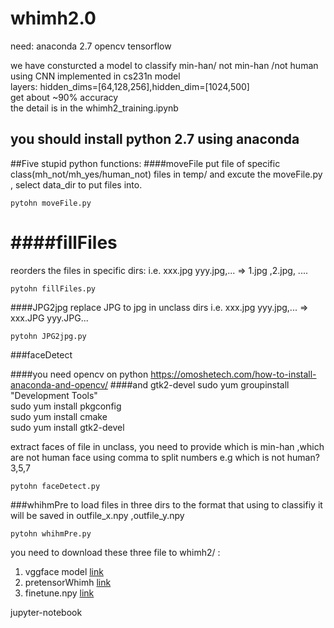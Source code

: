 # whimh2.0
need:
anaconda 2.7
opencv
tensorflow

we have consturcted a model to classify min-han/ not min-han /not human  
using CNN implemented in cs231n model  
layers: hidden_dims=[64,128,256],hidden_dim=[1024,500]   
get about ~90% accuracy  
the detail is in the whimh2_training.ipynb  
## you should install python 2.7 using anaconda
##Five stupid python functions:
####moveFile
put file of specific class(mh_not/mh_yes/human_not) files in temp/ 
and excute the moveFile.py , select data_dir to put files into.
```
pytohn moveFile.py
```
####fillFiles
=========
reorders the files in specific dirs:
i.e. xxx.jpg yyy.jpg,... => 1.jpg ,2.jpg, ....
```
pytohn fillFiles.py
```
####JPG2jpg
replace JPG to jpg in unclass dirs
i.e. xxx.jpg yyy.jpg,... =>  xxx.JPG yyy.JPG...
```
pytohn JPG2jpg.py
```

###faceDetect

####you need opencv on python
https://omoshetech.com/how-to-install-anaconda-and-opencv/
####and gtk2-devel
sudo yum groupinstall "Development Tools"  
sudo yum install pkgconfig  
sudo yum install cmake  
sudo yum install gtk2-devel  


extract faces of file in unclass, you need to provide
which is min-han ,which are not human face
using comma to split numbers
e.g
which is not human?
3,5,7
```
pytohn faceDetect.py
```

###whihmPre
to load files in three dirs to the format that using to classifiy
it will be saved in outfile_x.npy ,outfile_y.npy
```
pytohn whihmPre.py
```

you need to download these three file to whimh2/ :

1. vggface model [link](https://drive.google.com/open?id=0B0GW3-McRihWM0VsWkh1Q3JYTE0)
2. pretensorWhimh [link](https://drive.google.com/open?id=0B0GW3-McRihWRllSLXN5UUZ1ek0)
3. finetune.npy [link](https://drive.google.com/open?id=0B0GW3-McRihWSVhHZkJRcG5TU1U)

jupyter-notebook


